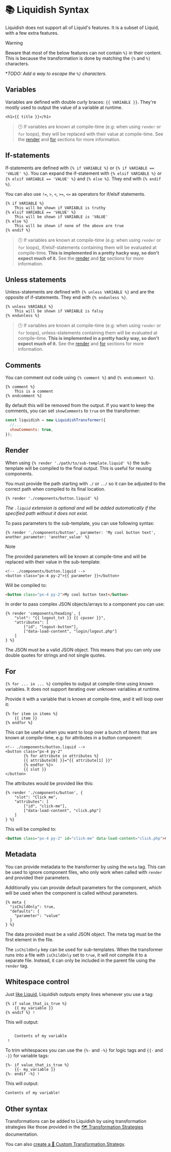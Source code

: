 
# 📚 Liquidish Syntax

Liquidish does not support all of Liquid's features. It is a subset of Liquid, with a few extra features.

> [!WARNING]
> Beware that most of the below features can not contain `%}` in their content. This is because the transformation is done by matching the `{%` and `%}` characters.
>
> **TODO: Add a way to escape the `%}` characters.*

## Variables

Variables are defined with double curly braces: `{{ VARIABLE }}`. They're mostly used to output the value of a variable at runtime.

```liquid
<h1>{{ title }}</h1>
```

> 🕒 If variables are known at compile-time (e.g: when using `render` or `for` loops), they will be replaced with their value at compile-time. See the [render](#render) and [for](#for) sections for more information.

## If-statements

If-statements are defined with `{% if VARIABLE %}` or `{% if VARIABLE == 'VALUE' %}`. You can expand the if-statement with `{% elsif VARIABLE %}` or `{% elsif VARIABLE == 'VALUE' %}` and `{% else %}`. They end with `{% endif %}`.

You can also use `!=`, `>`, `<`, `>=`, `<=` as operators for if/elsif statements.

```liquid
{% if VARIABLE %}
    This will be shown if VARIABLE is truthy
{% elsif VARIABLE == 'VALUE' %}
    This will be shown if VARIABLE is 'VALUE'
{% else %}
    This will be shown if none of the above are true
{% endif %}
```

> 🕒 If variables are known at compile-time (e.g: when using `render` or `for` loops), if/elsif-statements containing them will be evaluated at compile-time. **This is implemented in a pretty hacky way, so don't expect much of it.**
> See the [render](#render) and [for](#for) sections for more information.

## Unless statements

Unless-statements are defined with `{% unless VARIABLE %}` and are the opposite of if-statements. They end with `{% endunless %}`.

```liquid
{% unless VARIABLE %}
    This will be shown if VARIABLE is falsy
{% endunless %}
```

> 🕒 If variables are known at compile-time (e.g: when using `render` or `for` loops), unless-statements containing them will be evaluated at compile-time. **This is implemented in a pretty hacky way, so don't expect much of it.**
> See the [render](#render) and [for](#for) sections for more information.

## Comments

You can comment out code using `{% comment %}` and `{% endcomment %}`.

```liquid
{% comment %}
    This is a comment
{% endcomment %}
```

By default this will be removed from the output. If you want to keep the comments, you can set `showComments` to `true` on the transformer:

```javascript
const liquidish = new LiquidishTransformer({
  //...
  showComments: true,
});
```

## Render

When using `{% render './path/to/sub-template.liquid' %}` the sub-template will be compiled to the final output. This is useful for reusing components.

You must provide the path starting with `./` or `../` so it can be adjusted to the correct path when compiled to its final location.

```liquid
{% render './components/button.liquid' %}
```

*The `.liquid` extension is optional and will be added automatically if the specified path without it does not exist.*

To pass parameters to the sub-template, you can use following syntax:

```liquid
{% render './components/button', parameter: 'My cool button text', another_parameter: 'another_value' %}
```

> [!NOTE]
> The provided parameters will be known at compile-time and will be replaced with their value in the sub-template:
>
> ```liquid
> <!-- ./components/button.liquid -->
> <button class="px-4 py-2">{{ parameter }}</button>
> ```
>
> Will be compiled to:
>
> ```html
> <button class="px-4 py-2">My cool button text</button>
> ```

In order to pass complex JSON objects/arrays to a component you can use:

```liquid
{% render 'components/heading', {
    "slot": "{{ logout_txt }} {{ cpuser }}",
    "attributes": [
        ["id", "logout-button"],
        ["data-load-content", "login/logout.php"]
    ]
} %}
```

The JSON must be a valid JSON object. This means that you can only use double quotes for strings and not single quotes.

## For

`{% for ... in ... %}` compiles to output at compile-time using known variables. It does not support iterating over unknown variables at runtime.

Provide it with a variable that is known at compile-time, and it will loop over it:

```liquid
{% for item in items %}
    {{ item }}
{% endfor %}
```

This can be useful when you want to loop over a bunch of items that are known at compile-time, e.g: for attributes in a button component:

```liquid
<!-- ./components/button.liquid -->
<button class="px-4 py-2"
        {% for attribute in attributes %}
        {{ attribute[0] }}="{{ attribute[1] }}"
        {% endfor %}>
        {{ slot }}
</button>
```

The attributes would be provided like this:

```liquid
{% render './components/button', {
    "slot": "Click me",
    "attributes": [
        ["id", "click-me"],
        ["data-load-content", "click.php"]
    ]
} %}
```

This will be compiled to:

```html
<button class="px-4 py-2" id="click-me" data-load-content="click.php">Click me</button>
```

## Metadata

You can provide metadata to the transformer by using the `meta` tag. This can be used to ignore component files, who only work when called with `render` and provided their parameters.

Additionally you can provide default parameters for the component, which will be used when the component is called without parameters.

```liquid
{% meta {
  "isChildOnly": true,
  "defaults": {
    "parameter": "value"
  }
} %}
```

The data provided must be a valid JSON object. The meta tag must be the first element in the file.

The `isChildOnly` key can be used for sub-templates. When the transformer runs into a file with `isChildOnly` set to `true`, it will not compile it to a separate file. Instead, it can only be included in the parent file using the `render` tag.

## Whitespace control

Just [like Liquid](https://shopify.github.io/liquid/basics/whitespace/), Liquidish outputs empty lines whenever you use a tag:

```liquid
{% if value_that_is_true %}
    {{ my_variable }}
{% endif %} !
```

This will output:

```html

    Contents of my variable
 !
```

To trim whitespaces you can use the `{%-` and `-%}` for logic tags and `{{-` and `-}}` for variable tags:

```liquid
{%- if value_that_is_true %}
    {{- my_variable }}
{%- endif -%} !
```

This will output:

```html
Contents of my variable!
```

## Other syntax

Transformations can be added to Liquidish by using transformation strategies like those provided in the [🗺 Transformation Strategies](./transformation-strategies.md) documentation.

You can also [create a 🧩 Custom Transformation Strategy](./transformation-strategies.md#-custom-transformation-strategy).
